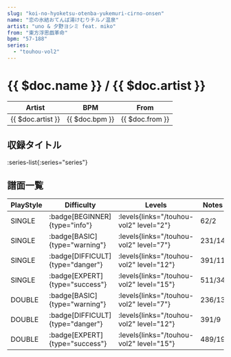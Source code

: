 ```yaml
---
slug: "koi-no-hyoketsu-otenba-yukemuri-cirno-onsen"
name: "恋の氷結おてんば湯けむりチルノ温泉"
artist: "uno & 夕野ヨシミ feat. miko"
from: "東方浮思戯革命"
bpm: "57-188"
series:
  - "touhou-vol2"
---
```


# {{ $doc.name }} / {{ $doc.artist }}

|Artist|BPM|From|
|------|---|----|
|{{ $doc.artist }}|{{ $doc.bpm }}|{{ $doc.from }}|

## 収録タイトル

:series-list{:series="series"}

## 譜面一覧

|PlayStyle|Difficulty|Levels|Notes|Movie|
|---------|----------|------|-----|-----|
|SINGLE| :badge[BEGINNER]{type="info"}| :levels{links="/touhou-vol2" level="2"}|62/2||
|SINGLE| :badge[BASIC]{type="warning"}| :levels{links="/touhou-vol2" level="7"}|231/14||
|SINGLE| :badge[DIFFICULT]{type="danger"}| :levels{links="/touhou-vol2" level="12"}|391/11||
|SINGLE| :badge[EXPERT]{type="success"}| :levels{links="/touhou-vol2" level="15"}|511/34||
|DOUBLE| :badge[BASIC]{type="warning"}| :levels{links="/touhou-vol2" level="7"}|236/13||
|DOUBLE| :badge[DIFFICULT]{type="danger"}| :levels{links="/touhou-vol2" level="12"}|391/9||
|DOUBLE| :badge[EXPERT]{type="success"}| :levels{links="/touhou-vol2" level="15"}|489/19||
